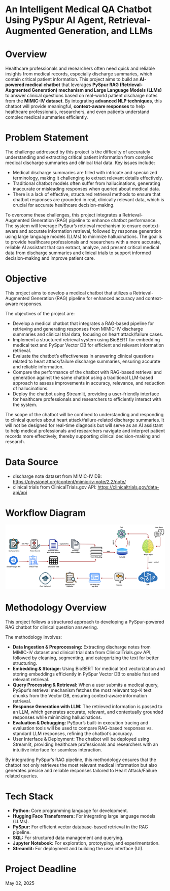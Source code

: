 # An Intelligent **Medical QA Chatbot** Using PySpur AI Agent, Retrieval-Augmented Generation, and LLMs

# Overview

Healthcare professionals and researchers often need quick and reliable insights from medical records, especially discharge summaries, which contain critical patient information. This project aims to build an **AI-powered medical chatbot** that leverages **PySpur RAG (Retrieval-Augmented Generation) mechanism and Large Language Models (LLMs)** to answer clinical questions based on real-world patient discharge notes from the **MIMIC-IV dataset**. By integrating **advanced NLP techniques**, this chatbot will provide meaningful, **context-aware responses** to help healthcare professionals, researchers, and even patients understand complex medical summaries efficiently.

# Problem Statement

The challenge addressed by this project is the difficulty of accurately understanding and extracting critical patient information from complex medical discharge summaries and clinical trial data. Key issues include:
- Medical discharge summaries are filled with intricate and specialized terminology, making it challenging to extract relevant details effectively.
- Traditional chatbot models often suffer from hallucinations, generating inaccurate or misleading responses when queried about medical data.
- There is a lack of effective, structured retrieval methods to ensure that chatbot responses are grounded in real, clinically relevant data, which is crucial for accurate healthcare decision-making.
  
To overcome these challenges, this project integrates a Retrieval-Augmented Generation (RAG) pipeline to enhance chatbot performance. The system will leverage PySpur’s retrieval mechanism to ensure context-aware and accurate information retrieval, followed by response generation using large language models (LLMs) to minimize hallucinations. The goal is to provide healthcare professionals and researchers with a more accurate, reliable AI assistant that can extract, analyze, and present critical medical data from discharge summaries and clinical trials to support informed decision-making and improve patient care.


# Objective

This project aims to develop a medical chatbot that utilizes a Retrieval-Augmented Generation (RAG) pipeline for enhanced accuracy and context-aware responses. 

The objectives of the project are:
- Develop a medical chatbot that integrates a RAG-based pipeline for retrieving and generating responses from MIMIC-IV discharge summaries and clinical trial data, focusing on heart attack/failure cases.
- Implement a structured retrieval system using BioBERT for embedding medical text and PySpur Vector DB for efficient and relevant information retrieval.
- Evaluate the chatbot’s effectiveness in answering clinical questions related to heart attack/failure discharge summaries, ensuring accurate and reliable information.
- Compare the performance of the chatbot with RAG-based retrieval and generation against the same chatbot using a traditional LLM-based approach to assess improvements in accuracy, relevance, and reduction of hallucinations.
- Deploy the chatbot using Streamlit, providing a user-friendly interface for healthcare professionals and researchers to efficiently interact with the system.

The scope of the chatbot will be confined to understanding and responding to clinical queries about heart attack/failure-related discharge summaries. It will not be designed for real-time diagnosis but will serve as an AI assistant to help medical professionals and researchers navigate and interpret patient records more effectively, thereby supporting clinical decision-making and research.

# Data Source

- discharge note dataset from MIMIC-IV DB: https://physionet.org/content/mimic-iv-note/2.2/note/
- clinical trials from ClinicalTrials.gov API: https://clinicaltrials.gov/data-api/api

# Workflow Diagram

![Workflow](https://github.com/shibbir-ahmad24/MS-Final-Project-on-LLM-RAG-Powered-Medical-Chatbot/blob/main/Medical-chatbot-workflow.jpg)

# Methodology Overview

This project follows a structured approach to developing a PySpur-powered RAG chatbot for clinical question answering. 

The methodology involves:
- **Data Ingestion & Preprocessing:** Extracting discharge notes from MIMIC-IV dataset and clinical trial data from ClinicalTrials.gov API, followed by cleaning, segmenting, and categorizing the text for better structuring.
- **Embedding & Storage:** Using BioBERT for medical text vectorization and storing embeddings efficiently in PySpur Vector DB to enable fast and relevant retrieval.
- **Query Processing & Retrieval:** When a user submits a medical query, PySpur’s retrieval mechanism fetches the most relevant top-K text chunks from the Vector DB, ensuring context-aware information retrieval.
- **Response Generation with LLM:** The retrieved information is passed to an LLM, which generates accurate, relevant, and contextually grounded responses while minimizing hallucinations.
- **Evaluation & Debugging:** PySpur’s built-in execution tracing and evaluation tools will be used to compare RAG-based responses vs. standard LLM responses, refining the chatbot’s accuracy.
- User Interface & Deployment: The chatbot will be deployed using Streamlit, providing healthcare professionals and researchers with an intuitive interface for seamless interaction.

By integrating PySpur’s RAG pipeline, this methodology ensures that the chatbot not only retrieves the most relevant medical information but also generates precise and reliable responses tailored to Heart Attack/Failure related queries.

# Tech Stack

- **Python:** Core programming language for development.
- **Hugging Face Transformers:** For integrating large language models (LLMs).
- **PySpur:** For efficient vector database-based retrieval in the RAG pipeline.
- **SQL:** For structured data management and querying.
- **Jupyter Notebook:** For exploration, prototyping, and experimentation.
- **Streamlit:** For deployment and building the user interface (UI).

# Project Deadline 

May 02, 2025

